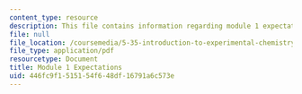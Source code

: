 ```yaml
---
content_type: resource
description: This file contains information regarding module 1 expectations.
file: null
file_location: /coursemedia/5-35-introduction-to-experimental-chemistry-fall-2012/446fc9f1515154f648df16791a6c573e_MIT5_35F12_Module1Expectat.pdf
file_type: application/pdf
resourcetype: Document
title: Module 1 Expectations
uid: 446fc9f1-5151-54f6-48df-16791a6c573e
---
```

